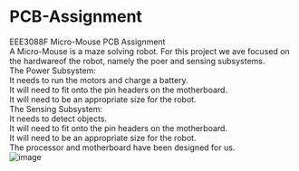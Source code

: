 # PCB-Assignment
EEE3088F Micro-Mouse PCB Assignment<br />
A Micro-Mouse is a maze solving robot. For this project we ave focused on the hardwareof the robot, namely the poer and sensing subsystems.<br />
The Power Subsystem:<br />
It needs to run the motors and charge a battery.<br />
It will need to fit onto the pin headers on the motherboard.<br />
It will need to be an appropriate size for the robot.<br />
The Sensing Subsystem:<br />
It needs to detect objects.<br />
It will need to fit onto the pin headers on the motherboard.<br />
It will need to be an appropriate size for the robot.<br />
The processor and motherboard have been designed for us.<br />
![image](https://github.com/a-mkader/PCB-Assignment/assets/163734726/adeade09-d0c7-4884-b129-cedc638cf4bb)
